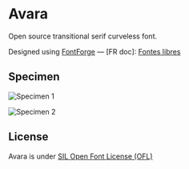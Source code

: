 # Avara

Open source transitional serif curveless font.

Designed using <a href="http://fontforge.sourceforge.net/">FontForge</a> — [FR doc]: <a href="http://fr.flossmanuals.net/fontes-libres/">Fontes libres</a>

## Specimen

![Specimen 1](https://github.com/raphaelbastide/Avara/raw/master/specimen/specimen.png)

![Specimen 2](https://github.com/raphaelbastide/Avara/raw/master/specimen/lowercase-g.png)

## License
Avara is under [SIL Open Font License (OFL)](http://scripts.sil.org/cms/scripts/page.php?site_id=nrsi&id=OFL "SIL Open Font License")
